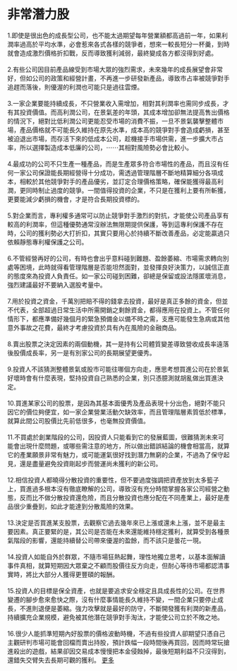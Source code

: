 # 非常潛力股


<div class="_xlr"><span class="fbPhotosPhotoContext" id="fbPhotoSnowliftContext"></span><span class="fbPhotosPhotoCaption" tabindex="0" aria-live="polite" data-ft="{&quot;tn&quot;:&quot;K&quot;}" id="fbPhotoSnowliftCaption"><span class="hasCaption"><div id="id_590ea0938f4fa4741800894" class="text_exposed_root"><span>1.即使是很出色的成長型公司，也不能太過期望每年營業</span><wbr><span class="word_break"></span><span>額都高過前一年，如果利潤率過高於平均水準，必會惹來各</span><wbr><span class="word_break"></span><span>式各樣的競爭者，想來一較長短分一杯羹，到時就會造成激</span><wbr><span class="word_break"></span><span>烈價格折扣戰，反而導致獲利減弱，最終變成各方都沒得到</span><wbr><span class="word_break"></span>好處。<br> <br><span> 2.有些公司因目前產品線受到市場大眾的強烈需求，未來</span><wbr><span class="word_break"></span><span>幾年的成長展望會非常好，但如公司的政策和經營計畫，不</span><wbr><span class="word_break"></span><span>再進一步研發新產品，導致市占率被競爭對手追趕而落後，</span><wbr><span class="word_break"></span>則優渥的利潤也可能只是過往雲煙。<br> <br><span> 3.一家企業要能持續成長，不只營業收入需增加，相對其</span><wbr><span class="word_break"></span><span>利潤率也需同步成長，才有其投資價值。而高利潤公司，在</span><wbr><span class="word_break"></span><span>景氣差的年頭，其成本增加卻無法提高售出價格的情況下，</span><wbr><span class="word_break"></span><span>絕對比低利潤公司更能忍受市場的消費不振，一旦不景氣襲</span><wbr><span class="word_break"></span><span>擊整體市場，產品價格就不可能長久維持在原先水準，成本</span><wbr><span class="word_break"></span><span>高的競爭對手會造成虧損，甚至被迫退出市場，而存活下來</span><wbr><span class="word_break"></span><span>的低成本公司，趁機接手市場供需，進一步擴大市占率，所</span><wbr><span class="word_break"></span>以選擇製造成本低廉的公司，<span class="text_exposed_hide">⋯⋯</span><span class="text_exposed_show">其相對風險勢必會比較小。<br> <br><span> 4.最成功的公司不只生產一種產品，而是生產眾多符合市</span><wbr><span class="word_break"></span><span>場性的產品，而且沒有任何一家公司保證能長期經營得十分</span><wbr><span class="word_break"></span><span>成功，需透過管理階層不斷地精算細分各項成本，相較於其</span><wbr><span class="word_break"></span><span>他競爭對手的產品優劣，並訂定合理價格策略，確保能獲得</span><wbr><span class="word_break"></span><span>最高利潤，更同時制止過度的競爭。一間值得投資的企業，</span><wbr><span class="word_break"></span><span>不只是在獲利上要有所斬獲，更要能減少虧損的機會，才是</span><wbr><span class="word_break"></span>符合長期投資標的。<br> <br><span> 5.對企業而言，專利權多通常可以防止競爭對手激烈的對</span><wbr><span class="word_break"></span><span>抗，才能使公司產品享有較高的利潤率，但這種優勢通常沒</span><wbr><span class="word_break"></span><span>辦法無限期提供保護，等到這專利保護不存在時，公司的獲</span><wbr><span class="word_break"></span><span>利勢必大打折扣，其實只要用心於持續不斷改善產品，必定</span><wbr><span class="word_break"></span>能贏過只依賴靜態專利權保護之公司。<br> <br><span> 6.不管經營再好的公司，有時也會出乎意料碰到難題、盈</span><wbr><span class="word_break"></span><span>餘萎縮、市場需求轉向別處等困境，此時就得看管理階層是</span><wbr><span class="word_break"></span><span>否能坦然面對，並發揮良好決策力，以誠信正直的態度來為</span><wbr><span class="word_break"></span><span>投資人負責任。如一家公司碰到困難，卻總是保留或設法隱</span><wbr><span class="word_break"></span>匿壞消息，強烈建議最好不要納入選股考量中。<br> <br><span> 7.用於投資之資金，千萬別把賠不得的錢拿去投資，最好</span><wbr><span class="word_break"></span><span>是真正多餘的資金，但並不代表，全部超過日常生活中所需</span><wbr><span class="word_break"></span><span>開銷之剩餘資金，都得應用在投資上。不管任何情形下，都</span><wbr><span class="word_break"></span><span>應準備好幾個月的緊急預備金以備不時之需，支應可能發生</span><wbr><span class="word_break"></span><span>急病或其他意外事故之花費，最終才考慮投資於具有內在風</span><wbr><span class="word_break"></span>險的金融商品。<br> <br><span> 8.賣出股票之決定因素的兩個動機，其一是持有公司體質</span><wbr><span class="word_break"></span><span>變差導致營收成長率遠落後股價成長率，另一是有別家公司</span><wbr><span class="word_break"></span>的長期展望更優秀。<br> <br><span> 9.投資人不該猜測整體景氣或股市可能往哪個方向走，應</span><wbr><span class="word_break"></span><span>思考想買進公司在於景氣好壞時會有什麼表現，堅持投資自</span><wbr><span class="word_break"></span>己熟悉的企業，別只憑臆測就胡亂做出買進決定。<br> <br><span> 10.買進某家公司的股票，是因為其基本面優秀及產品表</span><wbr><span class="word_break"></span><span>現十分出色，絕對不能只因它的價位夠便宜，如一家企業營</span><wbr><span class="word_break"></span><span>業活動欠缺效率，而且管理階層素質低於標準，就算此間公</span><wbr><span class="word_break"></span>司股價比先前低很多，也毫無投資價值。<br> <br><span> 11.不買處於創業階段的公司，因投資人只能看到它的發</span><wbr><span class="word_break"></span><span>展藍圖，很難猜測未來可能會出現什麼問題，或哪些需注意</span><wbr><span class="word_break"></span><span>的地方，所以做出錯誤結論的機會相當高，就算它的產業願</span><wbr><span class="word_break"></span><span>景非常有魅力，或可能運氣很好找到潛力無窮的企業，不過</span><wbr><span class="word_break"></span><span>為了保守起見，還是盡量避免投資剛起步而營運尚未獲利的</span><wbr><span class="word_break"></span>新公司。<br> <br><span> 12.相信投資人都曉得分散投資的重要性，但不要過度強</span><wbr><span class="word_break"></span><span>調把資產放到太多籃子上，買進過多根本沒有徹底瞭解的公</span><wbr><span class="word_break"></span><span>司，導致沒有充分時間掌握各家公司經營之動態，反而比不</span><wbr><span class="word_break"></span><span>做分散投資還危險，而且分散投資也應分配在不同產業上，</span><wbr><span class="word_break"></span>最好是產品很少重疊到，如此才能達到分散風險的效果。<br> <br><span> 13.決定是否買進某支股票，去觀察它過去幾年來已上漲</span><wbr><span class="word_break"></span><span>或還未上漲，並不是最主要因素。真正要緊的是，其公司是</span><wbr><span class="word_break"></span><span>否能在未來還能維持穩定獲利，就算受到各種景氣階段的影</span><wbr><span class="word_break"></span><span>響，還能持續替公司帶來優渥的盈餘，而不該只是曇花一現</span><wbr><span class="word_break"></span>。<br> <br><span> 14.投資人如能自外於群眾，不隨市場狂熱起舞，理性地</span><wbr><span class="word_break"></span><span>獨立思考，以基本面解讀事件真相，就算短期因大眾棄之不</span><wbr><span class="word_break"></span><span>顧而股價往反方向走，但耐心等待市場都認清事實時，將比</span><wbr><span class="word_break"></span>大部分人獲得更豐碩的報酬。<br> <br><span> 15.投資人的目標是保全資產，也就是要追求安全穩定且</span><wbr><span class="word_break"></span><span>具成長性的公司。在世界變遷的腳步愈來愈快之際，沒有什</span><wbr><span class="word_break"></span><span>麼事情能長久維持不變，一間企業只要停止成長，不進則退</span><wbr><span class="word_break"></span><span>便是萎縮。強力攻擊就是最好的防守，不斷開發獲有利潤的</span><wbr><span class="word_break"></span><span>新產品，持續擴充企業規模，避免被其他潛在競爭對手淘汰</span><wbr><span class="word_break"></span>，才能使公司立於不敗之地。<br> <br><span> 16.很少人能抓準短期內好股票的價格波動時機，不過有</span><wbr><span class="word_break"></span><span>些投資人卻期望只憑自己主觀研判市場可能會回檔而賣出持</span><wbr><span class="word_break"></span><span>股，預計跌幅一段時間後再買回，因而時常玩搶進殺出的遊</span><wbr><span class="word_break"></span><span>戲，結果卻因交易成本慢慢把本金侵蝕掉，最後短期利益不</span><wbr><span class="word_break"></span>只沒得到，還錯失交臂失去長期可觀的獲利。</span><span class="text_exposed_hide"> <span class="text_exposed_link"><a class="see_more_link" data-interaction-root-id="_24_q" onclick="var func = function(e) { e.preventDefault(); }; var parent = Parent.byClass(this, &quot;text_exposed_root&quot;); if (parent &amp;&amp; parent.getAttribute(&quot;id&quot;) == &quot;id_590ea0938f4fa4741800894&quot;) { CSS.addClass(parent, &quot;text_exposed&quot;); Arbiter.inform(&quot;reflow&quot;); }; func(event); " href="#" data-ft="{&quot;tn&quot;:&quot;e&quot;}" role="button"><span class="see_more_link_inner">更多</span></a></span></span></div></span></span><span class="fbPhotoTagList hidden_elem" id="fbPhotoSnowliftTagList"></span><div class="pts fbPhotoProductsTagList" id="fbPhotoSnowliftProductsTagList"></div><div class="pts fbPhotoLegacyTagList" id="fbPhotoSnowliftLegacyTagList"><div></div></div><div class="fbPhotosPhotoButtons" id="fbPhotoSnowliftCallToActionButton"></div><div class="mvm fbPhotosPhotoOwnerButtons stat_elem" id="fbPhotoSnowliftOwnerButtons"></div><div class="_56lj" id="fbPhotoSnowliftOriginalStory"></div></div>